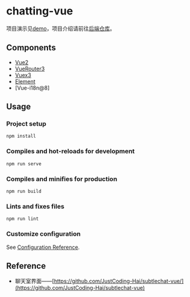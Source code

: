# chatting-vue
项目演示见[demo](https://cdn.sxrekord.com/project/demo.gif)，项目介绍请前往[后端仓库](https://github.com/WebChatting/chatting)。

## Components
- [Vue2](https://v2.cn.vuejs.org/v2/guide/)
- [VueRouter3](https://v3.router.vuejs.org/zh/guide/)
- [Vuex3](https://v3.vuex.vuejs.org/zh/)
- [Element](https://element.eleme.io/#/zh-CN/component/installation)
- [Vue-i18n@8]

## Usage
### Project setup
```
npm install
```

### Compiles and hot-reloads for development
```
npm run serve
```

### Compiles and minifies for production
```
npm run build
```

### Lints and fixes files
```
npm run lint
```

### Customize configuration
See [Configuration Reference](https://cli.vuejs.org/config/).

## Reference
- 聊天室界面——[https://github.com/JustCoding-Hai/subtlechat-vue/](https://github.com/JustCoding-Hai/subtlechat-vue)